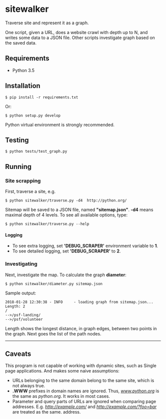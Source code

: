 # sitewalker

Traverse site and represent it as a graph.

One script, given a URL, does a website crawl with depth up to N,
and writes some data to a JSON file. Other scripts investigate graph based on
the saved data.

## Requirements

* Python 3.5

## Installation

```
$ pip install -r requirements.txt
```

Or:

```
$ python setup.py develop
```

Python virtual environment is strongly recommended.

## Testing

```
$ python tests/test_graph.py
```

## Running

### Site scrapping

First, traverse a site, e.g.

```
$ python sitewalker/traverse.py -d4  http://python.org/
```

Sitemap will be saved to a JSON file, named **"sitemap.json"**.
**-d4** means maximal depth of 4 levels. To see all available options, type:

```
$ python sitewalker/traverse.py --help
```

#### Logging

* To see extra logging, set **'DEBUG_SCRAPER'** environment variable to **1**.
* To see detailed logging, set **'DEBUG_SCRAPER'** to **2**.

### Investigating

Next, investigate the map. To calculate the graph **diameter**:

```
$ python sitewalker/diameter.py sitemap.json
```

Sample output:

```
2018-01-28 12:30:38 - INFO     - loading graph from sitemap.json...
Length: 2
/
-->/psf-landing/
-->/psf/volunteer
```

Length shows the longest distance, in graph edges, between two points in the graph.
Next goes the list of the path nodes.

- - -

## Caveats

This program is not capable of working with dynamic sites, such as Single page
applications. And makes some naive assumptions:

* URLs belonging to the same domain belong to the same site, which is not always true.
* **.WWW** prefixes in domain names are ignored. Thus, *www.python.org* is the same
  as *python.org*. It works in most cases.
* Parameter and query parts of URLs are ignored when comparing page addresses. E.g.
  *http://example.com/* and  *http://example.com/?foo=bar* are treated as the same.
  address.
